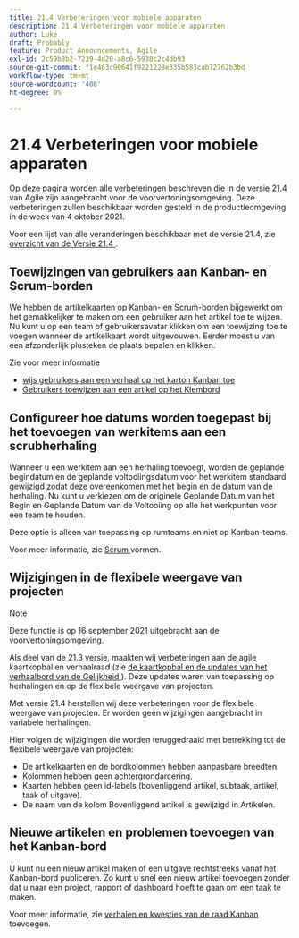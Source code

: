 ```yaml
---
title: 21.4 Verbeteringen voor mobiele apparaten
description: 21.4 Verbeteringen voor mobiele apparaten
author: Luke
draft: Probably
feature: Product Announcements, Agile
exl-id: 2c59b8b2-7239-4d20-a8c6-5938c2c4db93
source-git-commit: f1e463c90641f9221228e335b583cab72762b3bd
workflow-type: tm+mt
source-wordcount: '408'
ht-degree: 0%

---
```


# 21.4 Verbeteringen voor mobiele apparaten

Op deze pagina worden alle verbeteringen beschreven die in de versie 21.4 van Agile zijn aangebracht voor de voorvertoningsomgeving. Deze verbeteringen zullen beschikbaar worden gesteld in de productieomgeving in de week van 4 oktober 2021.

Voor een lijst van alle veranderingen beschikbaar met de versie 21.4, zie [ overzicht van de Versie 21.4 ](../../../product-announcements/product-releases/21.4-release-activity/21-4-release-overview.md).

## Toewijzingen van gebruikers aan Kanban- en Scrum-borden

We hebben de artikelkaarten op Kanban- en Scrum-borden bijgewerkt om het gemakkelijker te maken om een gebruiker aan het artikel toe te wijzen. Nu kunt u op een team of gebruikersavatar klikken om een toewijzing toe te voegen wanneer de artikelkaart wordt uitgevouwen. Eerder moest u van een afzonderlijk plusteken de plaats bepalen en klikken.

Zie voor meer informatie

* [ wijs gebruikers aan een verhaal op het karton Kanban toe ](../../../agile/use-kanban-in-an-agile-team/assign-users-to-a-story.md)
* [Gebruikers toewijzen aan een artikel op het Klembord](../../../agile/use-scrum-in-an-agile-team/scrum-board/assign-users-to-a-story-scrum.md)

## Configureer hoe datums worden toegepast bij het toevoegen van werkitems aan een scrubherhaling

Wanneer u een werkitem aan een herhaling toevoegt, worden de geplande begindatum en de geplande voltooiingsdatum voor het werkitem standaard gewijzigd zodat deze overeenkomen met het begin en de datum van de herhaling. Nu kunt u verkiezen om de originele Geplande Datum van het Begin en Geplande Datum van de Voltooiing op alle het werkpunten voor een team te houden.

Deze optie is alleen van toepassing op rumteams en niet op Kanban-teams.

Voor meer informatie, zie [ Scrum ](../../../agile/get-started-with-agile-in-workfront/configure-scrum.md) vormen.

## Wijzigingen in de flexibele weergave van projecten

>[!NOTE]
>
>Deze functie is op 16 september 2021 uitgebracht aan de voorvertoningsomgeving.

Als deel van de 21.3 versie, maakten wij verbeteringen aan de agile kaartkopbal en verhaalraad (zie [ de kaartkopbal en de updates van het verhaalbord van de Gelijkheid ](../../../product-announcements/product-releases/21.3-release-activity/21-3-project-enhancements.md#agile)). Deze updates waren van toepassing op herhalingen en op de flexibele weergave van projecten.

Met versie 21.4 herstellen wij deze verbeteringen voor de flexibele weergave van projecten. Er worden geen wijzigingen aangebracht in variabele herhalingen.

Hier volgen de wijzigingen die worden teruggedraaid met betrekking tot de flexibele weergave van projecten:

* De artikelkaarten en de bordkolommen hebben aanpasbare breedten.
* Kolommen hebben geen achtergrondarcering.
* Kaarten hebben geen id-labels (bovenliggend artikel, subtaak, artikel, taak of uitgave).
* De naam van de kolom Bovenliggend artikel is gewijzigd in Artikelen.

## Nieuwe artikelen en problemen toevoegen van het Kanban-bord

U kunt nu een nieuw artikel maken of een uitgave rechtstreeks vanaf het Kanban-bord publiceren. Zo kunt u snel een nieuw artikel toevoegen zonder dat u naar een project, rapport of dashboard hoeft te gaan om een taak te maken.

Voor meer informatie, zie [ verhalen en kwesties van de raad Kanban ](../../../agile/use-kanban-in-an-agile-team/add-story-from-kanban-board.md) toevoegen.

